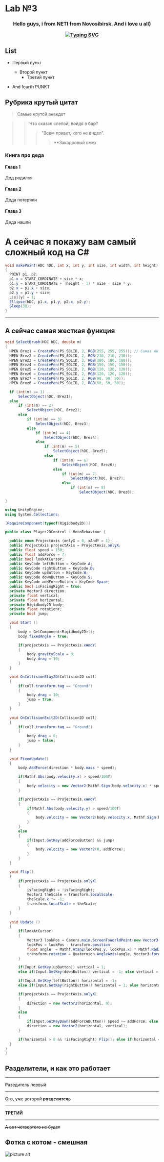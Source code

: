 # Lab №3
<h3 align="center">Hello guys, i from NETI from Novosibirsk. And i love u all)
  
[![Typing SVG](https://readme-typing-svg.herokuapp.com?color=%2336BCF7&lines=Computer+science+student)](https://git.io/typing-svg)
## List
 - Первый пункт
   - Второй пункт
     - Третий пункт
  
 - And fourth PUNKT
 ## Рубрика крутый цитат ##
 > Самые крутой анекдот
  
  >> Что сказал слепой, войдя в бар?
  >>> "Всем привет, кого не видел".
  >>>> **Закадровый смех
  
### Книга про деда ###
  #### Глава 1 ####
  Дед родился
  #### Глава 2 ####
  Деда потеряли
  #### Глава 3 ####
  Деда нашли
  
  # А сейчас я покажу вам самый сложный код на C#
  
  ```C#
  void makePoint(HDC hDC, int x, int y, int size, int width, int height) 
  {
    POINT p1, p2;
    p1.x = START_CORDINATE + size * x;
    p1.y = START_CORDINATE + (height - 1) * size - size * y;
    p2.x = p1.x + size;
    p2.y = p1.y + size;
    L[x][y] = 1;
    Ellipse(hDC, p1.x, p1.y, p2.x, p2.y);
    Sleep(30);
 }
  ```
  ------------
  А сейчас самая жесткая функция
  ------------
  ```C#
  void SelectBrush(HDC hDC, double m) 
  {
    HPEN Brez1 = CreatePen(PS_SOLID, 2, RGB(255, 255, 255)); // Самая интенсивная
    HPEN Brez2 = CreatePen(PS_SOLID, 2, RGB(210, 210, 210));
    HPEN Brez3 = CreatePen(PS_SOLID, 2, RGB(180, 180, 180));
    HPEN Brez4 = CreatePen(PS_SOLID, 2, RGB(150, 150, 150));
    HPEN Brez5 = CreatePen(PS_SOLID, 2, RGB(120, 120, 120));
    HPEN Brez6 = CreatePen(PS_SOLID, 2, RGB(120, 120, 120));
    HPEN Brez7 = CreatePen(PS_SOLID, 2, RGB(90, 90, 90));
    HPEN Brez8 = CreatePen(PS_SOLID, 2, RGB(50, 50, 50));

    if (int(m) == 1)
        SelectObject(hDC, Brez1);
    else
        if (int(m) == 2)
            SelectObject(hDC, Brez2);
        else
            if (int(m) == 3)
                SelectObject(hDC, Brez3);
            else
                if (int(m) == 4)
                    SelectObject(hDC, Brez4);
                else
                    if (int(m) == 5)
                        SelectObject(hDC, Brez5);
                    else
                        if (int(m) == 6)
                            SelectObject(hDC, Brez6);
                        else
                            if (int(m) == 7)
                                SelectObject(hDC, Brez7);
                            else
                                if (int(m) == 8)
                                    SelectObject(hDC, Brez8);

}
  ```
  
  
  ```C#
 using UnityEngine;
using System.Collections;

[RequireComponent(typeof(Rigidbody2D))]

public class Player2DControl : MonoBehaviour {

	public enum ProjectAxis {onlyX = 0, xAndY = 1};
	public ProjectAxis projectAxis = ProjectAxis.onlyX;
	public float speed = 150;
	public float addForce = 7;
	public bool lookAtCursor;
	public KeyCode leftButton = KeyCode.A;
	public KeyCode rightButton = KeyCode.D;
	public KeyCode upButton = KeyCode.W;
	public KeyCode downButton = KeyCode.S;
	public KeyCode addForceButton = KeyCode.Space;
	public bool isFacingRight = true;
	private Vector3 direction;
	private float vertical;
	private float horizontal;
	private Rigidbody2D body;
	private float rotationY;
	private bool jump;

	void Start () 
	{
		body = GetComponent<Rigidbody2D>();
		body.fixedAngle = true;

		if(projectAxis == ProjectAxis.xAndY) 
		{
			body.gravityScale = 0;
			body.drag = 10;
		}
	}

	void OnCollisionStay2D(Collision2D coll) 
	{
		if(coll.transform.tag == "Ground")
		{
			body.drag = 10;
			jump = true;
		}
	}
	
	void OnCollisionExit2D(Collision2D coll) 
	{
		if(coll.transform.tag == "Ground")
		{
			body.drag = 0;
			jump = false;
		}
	}
	
	void FixedUpdate()
	{
		body.AddForce(direction * body.mass * speed);

		if(Mathf.Abs(body.velocity.x) > speed/100f)
		{
			body.velocity = new Vector2(Mathf.Sign(body.velocity.x) * speed/100f, body.velocity.y);
		}

		if(projectAxis == ProjectAxis.xAndY)
		{
			if(Mathf.Abs(body.velocity.y) > speed/100f)
			{
				body.velocity = new Vector2(body.velocity.x, Mathf.Sign(body.velocity.y) * speed/100f);
			}
		}
		else
		{
			if(Input.GetKey(addForceButton) && jump)
			{
				body.velocity = new Vector2(0, addForce);
			}
		}
	}

	void Flip()
	{
		if(projectAxis == ProjectAxis.onlyX)
		{
			isFacingRight = !isFacingRight;
			Vector3 theScale = transform.localScale;
			theScale.x *= -1;
			transform.localScale = theScale;
		}
	}
	
	void Update () 
	{
		if(lookAtCursor)
		{
			Vector3 lookPos = Camera.main.ScreenToWorldPoint(new Vector3(Input.mousePosition.x, Input.mousePosition.y, Camera.main.transform.position.z));
			lookPos = lookPos - transform.position;
			float angle  = Mathf.Atan2(lookPos.y, lookPos.x) * Mathf.Rad2Deg;
			transform.rotation = Quaternion.AngleAxis(angle, Vector3.forward);
		}

		if(Input.GetKey(upButton)) vertical = 1;
		else if(Input.GetKey(downButton)) vertical = -1; else vertical = 0;

		if(Input.GetKey(leftButton)) horizontal = -1;
		else if(Input.GetKey(rightButton)) horizontal = 1; else horizontal = 0;

		if(projectAxis == ProjectAxis.onlyX) 
		{
			direction = new Vector2(horizontal, 0); 
		}
		else 
		{
			if(Input.GetKeyDown(addForceButton)) speed += addForce; else if(Input.GetKeyUp(addForceButton)) speed -= addForce;
			direction = new Vector2(horizontal, vertical);
		}

		if(horizontal > 0 && !isFacingRight) Flip(); else if(horizontal < 0 && isFacingRight) Flip();
	}
}
}
  ```
  
  
  ## Разделители, и как это работает
  -----------------
  
  Разедитель первый
  
  -----------------
  
  Ого, уже воторой _____разделитель_____
  
  -----------------
  
  **ТРЕТИЙ**
  
  ----------------
  
 ~~А вот четвертого не будет~~
  
  ## Фотка с котом - смешная
  
![picture alt](https://newperexod.com/wp-content/uploads/2021/03/kupatsya-04.jpg)
  
